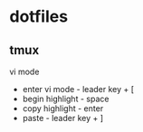 # dotfiles

## tmux

vi mode
- enter vi mode - leader key + \[
- begin highlight - space
- copy highlight - enter
- paste - leader key + \]
